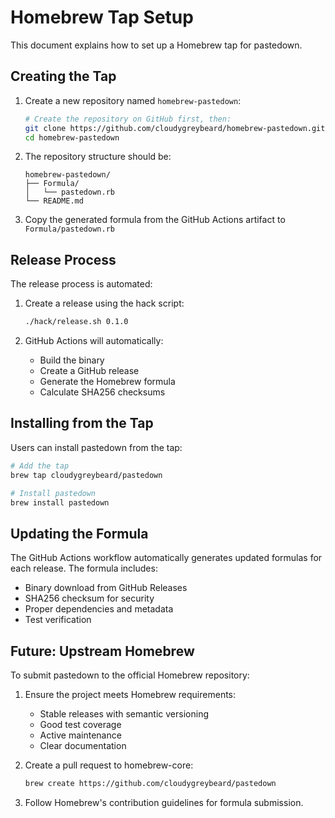 # Homebrew Tap Setup

This document explains how to set up a Homebrew tap for pastedown.

## Creating the Tap

1. Create a new repository named `homebrew-pastedown`:
   ```bash
   # Create the repository on GitHub first, then:
   git clone https://github.com/cloudygreybeard/homebrew-pastedown.git
   cd homebrew-pastedown
   ```

2. The repository structure should be:
   ```
   homebrew-pastedown/
   ├── Formula/
   │   └── pastedown.rb
   └── README.md
   ```

3. Copy the generated formula from the GitHub Actions artifact to `Formula/pastedown.rb`

## Release Process

The release process is automated:

1. Create a release using the hack script:
   ```bash
   ./hack/release.sh 0.1.0
   ```

2. GitHub Actions will automatically:
   - Build the binary
   - Create a GitHub release
   - Generate the Homebrew formula
   - Calculate SHA256 checksums

## Installing from the Tap

Users can install pastedown from the tap:

```bash
# Add the tap
brew tap cloudygreybeard/pastedown

# Install pastedown
brew install pastedown
```

## Updating the Formula

The GitHub Actions workflow automatically generates updated formulas for each release. The formula includes:

- Binary download from GitHub Releases
- SHA256 checksum for security
- Proper dependencies and metadata
- Test verification

## Future: Upstream Homebrew

To submit pastedown to the official Homebrew repository:

1. Ensure the project meets Homebrew requirements:
   - Stable releases with semantic versioning
   - Good test coverage
   - Active maintenance
   - Clear documentation

2. Create a pull request to homebrew-core:
   ```bash
   brew create https://github.com/cloudygreybeard/pastedown
   ```

3. Follow Homebrew's contribution guidelines for formula submission.
